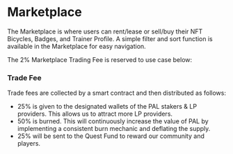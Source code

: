 # Marketplace

The Marketplace is where users can rent/lease or sell/buy their NFT Bicycles, Badges, and Trainer Profile. A simple filter and sort function is available in the Marketplace for easy navigation.

The 2% Marketplace Trading Fee is reserved to use case below:

### Trade Fee

Trade fees are collected by a smart contract and then distributed as follows:

* 25% is given to the designated wallets of the PAL stakers & LP providers. This allows us to attract more LP providers.
* 50% is burned. This will continuously increase the value of PAL by implementing a consistent burn mechanic and deflating the supply.
* 25% will be sent to the Quest Fund to reward our community and players.




